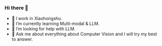 ### Hi there 👋
<!--
**Inch-Z/inch-z** is a ✨ _special_ ✨ repository because its `README.md` (this file) appears on your GitHub profile.

Here are some ideas to get you started:

- 🔭 I’m currently working on ...
- 🌱 I’m currently learning ...
- 👯 I’m looking to collaborate on ...
- 🤔 I’m looking for help with ...
- 💬 Ask me about ...
- 📫 How to reach me: ...
- 😄 Pronouns: ...
- ⚡ Fun fact: ...
-->
- 🔭 I work in Xiaohongshu.
- 🌱 I’m currently learning Multi-modal & LLM.
- 🤔 I’m looking for help with LLM.
- 💬 Ask me about everything about Computer Vision and I will try my best to answer.

